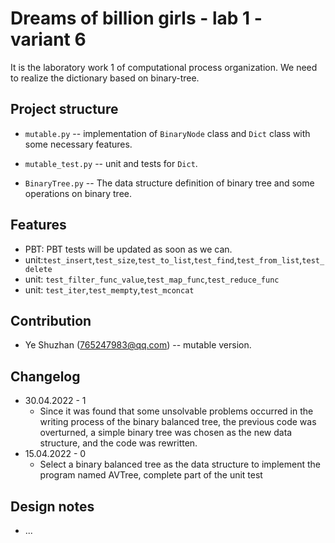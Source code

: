 # Dreams of billion girls - lab 1 - variant 6

It is the laboratory work 1 of computational process organization.
We need to realize the dictionary based on binary-tree.

## Project structure

- `mutable.py` -- implementation of `BinaryNode` class and `Dict` class with some necessary features.

- `mutable_test.py` -- unit and tests for `Dict`.

- `BinaryTree.py` -- The data structure definition of binary tree and some operations on binary tree. 

## Features

- PBT: PBT tests will be updated as soon as we can.
- unit:`test_insert`,`test_size`,`test_to_list`,`test_find`,`test_from_list`,`test_delete`
- unit: `test_filter_func_value`,`test_map_func`,`test_reduce_func`
- unit: `test_iter`,`test_mempty`,`test_mconcat`

## Contribution

- Ye Shuzhan (765247983@qq.com) -- mutable version.

## Changelog

- 30.04.2022 - 1
  - Since it was found that some unsolvable problems occurred in the writing process of the binary balanced tree, the previous code was overturned, a simple binary tree was chosen as the new data structure, and the code was rewritten.
- 15.04.2022 - 0
  - Select a binary balanced tree as the data structure to implement the program named AVTree, complete part of the unit test

## Design notes

- ...
